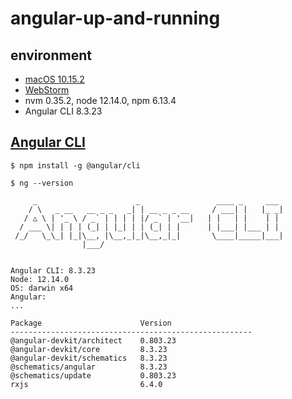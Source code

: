 # angular-up-and-running

## environment

- [macOS 10.15.2](https://www.apple.com/tw/macos/catalina/)
- [WebStorm](https://www.jetbrains.com/webstorm/)
- nvm 0.35.2, node 12.14.0, npm 6.13.4
- Angular CLI 8.3.23

## [Angular CLI](https://cli.angular.io)
```shell
$ npm install -g @angular/cli

$ ng --version

     _                      _                 ____ _     ___
    / \   _ __   __ _ _   _| | __ _ _ __     / ___| |   |_ _|
   / △ \ | '_ \ / _` | | | | |/ _` | '__|   | |   | |    | |
  / ___ \| | | | (_| | |_| | | (_| | |      | |___| |___ | |
 /_/   \_\_| |_|\__, |\__,_|_|\__,_|_|       \____|_____|___|
                |___/
    

Angular CLI: 8.3.23
Node: 12.14.0
OS: darwin x64
Angular: 
... 

Package                      Version
------------------------------------------------------
@angular-devkit/architect    0.803.23
@angular-devkit/core         8.3.23
@angular-devkit/schematics   8.3.23
@schematics/angular          8.3.23
@schematics/update           0.803.23
rxjs                         6.4.0
    
```
